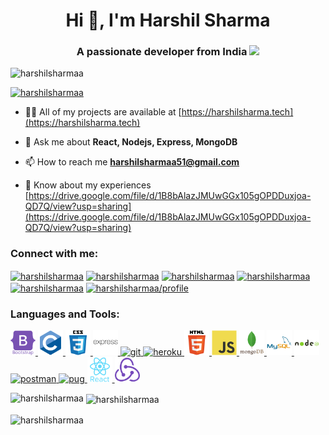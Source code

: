 <h1 align="center">Hi 👋, I'm Harshil Sharma</h1>
<h3 align="center">A passionate developer from India <img height="20px" src="https://user-images.githubusercontent.com/71216106/188455744-30ec0d4f-ac03-44c3-8f2d-fd4b12c7cf36.svg" /></h3>

<p align="left"> <img src="https://komarev.com/ghpvc/?username=harshilsharmaa&label=Profile%20views&color=0e75b6&style=flat" alt="harshilsharmaa" /> </p>

<p align="left"> <a href="https://github.com/ryo-ma/github-profile-trophy"><img src="https://github-profile-trophy.vercel.app/?username=harshilsharmaa" alt="harshilsharmaa" /></a> </p>

- 👨‍💻 All of my projects are available at [https://harshilsharma.tech](https://harshilsharma.tech)

- 💬 Ask me about **React, Nodejs, Express, MongoDB**

- 📫 How to reach me **harshilsharmaa51@gmail.com**

- 📄 Know about my experiences [https://drive.google.com/file/d/1B8bAlazJMUwGGx105gOPDDuxjoa-QD7Q/view?usp=sharing](https://drive.google.com/file/d/1B8bAlazJMUwGGx105gOPDDuxjoa-QD7Q/view?usp=sharing)

<h3 align="left">Connect with me:</h3>
<p align="left">
<a href="https://linkedin.com/in/harshilsharmaa" target="blank"><img align="center" src="https://raw.githubusercontent.com/rahuldkjain/github-profile-readme-generator/master/src/images/icons/Social/linked-in-alt.svg" alt="harshilsharmaa" height="30" width="40" /></a>
<a href="https://instagram.com/harshilsharmaa" target="blank"><img align="center" src="https://raw.githubusercontent.com/rahuldkjain/github-profile-readme-generator/master/src/images/icons/Social/instagram.svg" alt="harshilsharmaa" height="30" width="40" /></a>
<a href="https://www.codechef.com/users/harshilsharmaa" target="blank"><img align="center" src="https://cdn.jsdelivr.net/npm/simple-icons@3.1.0/icons/codechef.svg" alt="harshilsharmaa" height="30" width="40" /></a>
<a href="https://www.hackerrank.com/harshilsharmaa" target="blank"><img align="center" src="https://raw.githubusercontent.com/rahuldkjain/github-profile-readme-generator/master/src/images/icons/Social/hackerrank.svg" alt="harshilsharmaa" height="30" width="40" /></a>
<a href="https://www.leetcode.com/harshilsharmaa" target="blank"><img align="center" src="https://raw.githubusercontent.com/rahuldkjain/github-profile-readme-generator/master/src/images/icons/Social/leet-code.svg" alt="harshilsharmaa" height="30" width="40" /></a>
<a href="https://auth.geeksforgeeks.org/user/harshilsharmaa/profile" target="blank"><img align="center" src="https://raw.githubusercontent.com/rahuldkjain/github-profile-readme-generator/master/src/images/icons/Social/geeks-for-geeks.svg" alt="harshilsharmaa/profile" height="30" width="40" /></a>
</p>

<h3 align="left">Languages and Tools:</h3>
<p align="left"> <a href="https://getbootstrap.com" target="_blank" rel="noreferrer"> <img src="https://raw.githubusercontent.com/devicons/devicon/master/icons/bootstrap/bootstrap-plain-wordmark.svg" alt="bootstrap" width="40" height="40"/> </a> <a href="https://www.cprogramming.com/" target="_blank" rel="noreferrer"> <img src="https://raw.githubusercontent.com/devicons/devicon/master/icons/c/c-original.svg" alt="c" width="40" height="40"/> </a> <a href="https://www.w3schools.com/css/" target="_blank" rel="noreferrer"> <img src="https://raw.githubusercontent.com/devicons/devicon/master/icons/css3/css3-original-wordmark.svg" alt="css3" width="40" height="40"/> </a> <a href="https://expressjs.com" target="_blank" rel="noreferrer"> <img src="https://raw.githubusercontent.com/devicons/devicon/master/icons/express/express-original-wordmark.svg" alt="express" width="40" height="40"/> </a> <a href="https://git-scm.com/" target="_blank" rel="noreferrer"> <img src="https://www.vectorlogo.zone/logos/git-scm/git-scm-icon.svg" alt="git" width="40" height="40"/> </a> <a href="https://heroku.com" target="_blank" rel="noreferrer"> <img src="https://www.vectorlogo.zone/logos/heroku/heroku-icon.svg" alt="heroku" width="40" height="40"/> </a> <a href="https://www.w3.org/html/" target="_blank" rel="noreferrer"> <img src="https://raw.githubusercontent.com/devicons/devicon/master/icons/html5/html5-original-wordmark.svg" alt="html5" width="40" height="40"/> </a> <a href="https://developer.mozilla.org/en-US/docs/Web/JavaScript" target="_blank" rel="noreferrer"> <img src="https://raw.githubusercontent.com/devicons/devicon/master/icons/javascript/javascript-original.svg" alt="javascript" width="40" height="40"/> </a> <a href="https://www.mongodb.com/" target="_blank" rel="noreferrer"> <img src="https://raw.githubusercontent.com/devicons/devicon/master/icons/mongodb/mongodb-original-wordmark.svg" alt="mongodb" width="40" height="40"/> </a> <a href="https://www.mysql.com/" target="_blank" rel="noreferrer"> <img src="https://raw.githubusercontent.com/devicons/devicon/master/icons/mysql/mysql-original-wordmark.svg" alt="mysql" width="40" height="40"/> </a> <a href="https://nodejs.org" target="_blank" rel="noreferrer"> <img src="https://raw.githubusercontent.com/devicons/devicon/master/icons/nodejs/nodejs-original-wordmark.svg" alt="nodejs" width="40" height="40"/> </a> <a href="https://postman.com" target="_blank" rel="noreferrer"> <img src="https://www.vectorlogo.zone/logos/getpostman/getpostman-icon.svg" alt="postman" width="40" height="40"/> </a> <a href="https://pugjs.org" target="_blank" rel="noreferrer"> <img src="https://cdn.worldvectorlogo.com/logos/pug.svg" alt="pug" width="40" height="40"/> </a> <a href="https://reactjs.org/" target="_blank" rel="noreferrer"> <img src="https://raw.githubusercontent.com/devicons/devicon/master/icons/react/react-original-wordmark.svg" alt="react" width="40" height="40"/> </a> <a href="https://redux.js.org" target="_blank" rel="noreferrer"> <img src="https://raw.githubusercontent.com/devicons/devicon/master/icons/redux/redux-original.svg" alt="redux" width="40" height="40"/> </a> </p>

<p><img align="left" src="https://github-readme-stats.vercel.app/api/top-langs?username=harshilsharmaa&show_icons=true&locale=en&layout=compact" alt="harshilsharmaa" /></p>

<p>&nbsp;<img align="center" src="https://github-readme-stats.vercel.app/api?username=harshilsharmaa&show_icons=true&locale=en" alt="harshilsharmaa" /></p>

<p><img align="center" src="https://github-readme-streak-stats.herokuapp.com/?user=harshilsharmaa&" alt="harshilsharmaa" /></p>

